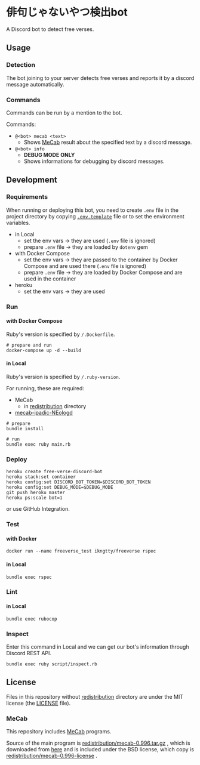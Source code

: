 # 俳句じゃないやつ検出bot

A Discord bot to detect free verses.

## Usage

### Detection

The bot joining to your server detects free verses and reports it
by a discord message automatically.

### Commands

Commands can be run by a mention to the bot.

Commands:

*   `@<bot> mecab <text>`
    *   Shows [MeCab][mecab] result about the specified text
        by a discord message.
*   `@<bot> info`
    *   **DEBUG MODE ONLY**
    *   Shows informations for debugging by discord messages.

## Development

### Requirements

When running or deploying this bot, you need to create `.env` file in
the project directory by copying [`.env.template`](.env.template) file
or to set the environment variables.

*   in Local
    *   set the env vars -> they are used (`.env` file is ignored)
    *   prepare `.env` file -> they are loaded by `dotenv` gem
*   with Docker Compose
    *   set the env vars -> they are passed to the container by Docker Compose
        and are used there (`.env` file is ignored)
    *   prepare `.env` file -> they are loaded by Docker Compose and are used
        in the container
*   heroku
    *   set the env vars -> they are used

### Run

#### with Docker Compose

Ruby's version is specified by `/.Dockerfile`.

```console
# prepare and run
docker-compose up -d --build
```

#### in Local

Ruby's version is specified by `/.ruby-version`.

For running, these are required:

*   MeCab
    *   in [redistribution](redistribution) directory
*   [mecab-ipadic-NEologd](https://github.com/neologd/mecab-ipadic-neologd)

```console
# prepare
bundle install

# run
bundle exec ruby main.rb
```

### Deploy

```console
heroku create free-verse-discord-bot
heroku stack:set container
heroku config:set DISCORD_BOT_TOKEN=$DISCORD_BOT_TOKEN
heroku config:set DEBUG_MODE=$DEBUG_MODE
git push heroku master
heroku ps:scale bot=1
```

or use GitHub Integration.

### Test

#### with Docker

```console
docker run --name freeverse_test ikngtty/freeverse rspec
```

#### in Local

```console
bundle exec rspec
```

### Lint

#### in Local

```console
bundle exec rubocop
```

### Inspect

Enter this command in Local and we can get our bot's information through
Discord REST API.

```console
bundle exec ruby script/inspect.rb
```

## License

Files in this repository without [redistribution](redistribution) directory
are under the MIT license (the [LICENSE](LICENSE) file).

### MeCab

This repository includes [MeCab][mecab] programs.

Source of the main program is
[redistribution/mecab-0.996.tar.gz](redistribution/mecab-0.996.tar.gz)
, which is downloaded from
[here](https://drive.google.com/uc?export=download&id=0B4y35FiV1wh7cENtOXlicTFaRUE)
and is included under the BSD license, which copy is
[redistribution/mecab-0.996-license](redistribution/mecab-0.996-license)
.

[mecab]:http://taku910.github.io/mecab/
